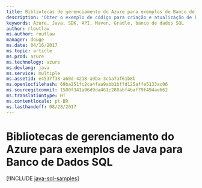 ```yaml
---
title: Bibliotecas de gerenciamento do Azure para exemplos de Banco de Dados SQL para Java
description: "Obter o exemplo de código para criação e atualização de bancos de dados SQL do Azure usando as bibliotecas de gerenciamento do Azure para Java"
keywords: Azure, Java, SDK, API, Maven, Gradle, banco de dados SQL
author: rloutlaw
ms.author: routlaw
manager: douge
ms.date: 04/16/2017
ms.topic: article
ms.prod: azure
ms.technology: azure
ms.devlang: java
ms.service: multiple
ms.assetid: e4537f38-a60d-4218-a9ba-3cba7af61b8b
ms.openlocfilehash: 69ba251fc2ca4faa9abb1bffd125affe5133ac06
ms.sourcegitcommit: 1500f341a96d9da461c288abf4baf79f494ae662
ms.translationtype: HT
ms.contentlocale: pt-BR
ms.lasthandoff: 08/28/2017
---
```

# <a name="azure-management-libraries-for-java-samples-for-sql-database"></a>Bibliotecas de gerenciamento do Azure para exemplos de Java para Banco de Dados SQL

[!INCLUDE [java-sql-samples](includes/java-sql-samples.md)]